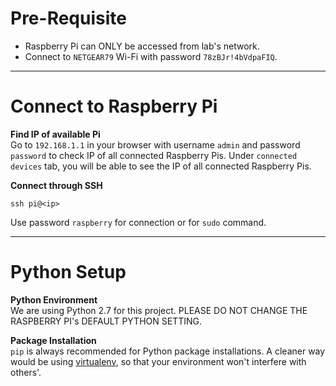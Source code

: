 # Pre-Requisite
* Raspberry Pi can ONLY be accessed from lab's network.
* Connect to `NETGEAR79` Wi-Fi with password `78zBJr!4bVdpaFIQ`.

---

# Connect to Raspberry Pi
**Find IP of available Pi**  
Go to `192.168.1.1` in your browser with username `admin` and password `password` to check IP of all connected 
Raspberry Pis. Under `connected devices` tab, you will be able to see the IP of all connected Raspberry Pis.

**Connect through SSH**  
```text
ssh pi@<ip>
```

Use password `raspberry` for connection or for `sudo` command.

---

# Python Setup
**Python Environment**  
We are using Python 2.7 for this project. PLEASE DO NOT CHANGE THE RASPBERRY PI's DEFAULT PYTHON SETTING.

**Package Installation**  
`pip` is always recommended for Python package installations. A cleaner way would be using 
[virtualenv](https://virtualenv.pypa.io/en/latest/), so that your environment won't interfere with others'.
